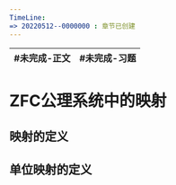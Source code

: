 ```yaml
---
TimeLine: 
=> 20220512--0000000 : 章节已创建
---
```

| #未完成-正文 | #未完成-习题 |
| ------------ | ------------ |

# ZFC公理系统中的映射

## 映射的定义

## 单位映射的定义


